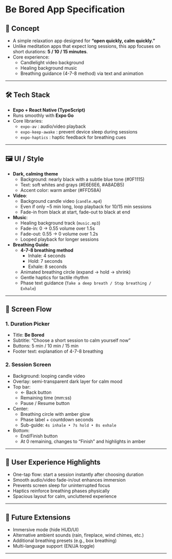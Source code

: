 # Be Bored App Specification

## 🎯 Concept
- A simple relaxation app designed for **“open quickly, calm quickly.”**
- Unlike meditation apps that expect long sessions, this app focuses on short durations: **5 / 10 / 15 minutes**.
- Core experience:
  - Candlelight video background
  - Healing background music
  - Breathing guidance (4-7-8 method) via text and animation

---

## 🛠️ Tech Stack
- **Expo + React Native (TypeScript)**
- Runs smoothly with **Expo Go**
- Core libraries:
  - `expo-av` : audio/video playback
  - `expo-keep-awake` : prevent device sleep during sessions
  - `expo-haptics` : haptic feedback for breathing cues

---

## 🖼️ UI / Style
- **Dark, calming theme**
  - Background: nearly black with a subtle blue tone (#0F1115)
  - Text: soft whites and grays (#E6E6E6, #A8ADB5)
  - Accent color: warm amber (#FFD58A)
- **Video**:
  - Background candle video (`candle.mp4`)
  - Even if only ~5 min long, loop playback for 10/15 min sessions
  - Fade-in from black at start, fade-out to black at end
- **Music**:
  - Healing background track (`music.mp3`)
  - Fade-in: 0 → 0.55 volume over 1.5s
  - Fade-out: 0.55 → 0 volume over 1.2s
  - Looped playback for longer sessions
- **Breathing Guide**:
  - **4-7-8 breathing method**
    - Inhale: 4 seconds
    - Hold: 7 seconds
    - Exhale: 8 seconds
  - Animated breathing circle (expand → hold → shrink)
  - Gentle haptics for tactile rhythm
  - Phase text guidance (`Take a deep breath / Stop breathing / Exhale`)

---

## 📱 Screen Flow
### 1. Duration Picker
- Title: **Be Bored**
- Subtitle: “Choose a short session to calm yourself now”
- Buttons: 5 min / 10 min / 15 min
- Footer text: explanation of 4-7-8 breathing

### 2. Session Screen
- Background: looping candle video
- Overlay: semi-transparent dark layer for calm mood
- Top bar:
  - ← Back button
  - Remaining time (mm:ss)
  - Pause / Resume button
- Center:
  - Breathing circle with amber glow
  - Phase label + countdown seconds
  - Sub-guide: `4s inhale • 7s hold • 8s exhale`
- Bottom:
  - End/Finish button
  - At 0 remaining, changes to “Finish” and highlights in amber

---

## 🔔 User Experience Highlights
- One-tap flow: start a session instantly after choosing duration
- Smooth audio/video fade-in/out enhances immersion
- Prevents screen sleep for uninterrupted focus
- Haptics reinforce breathing phases physically
- Spacious layout for calm, uncluttered experience

---

## 🚀 Future Extensions
- Immersive mode (hide HUD/UI)
- Alternative ambient sounds (rain, fireplace, wind chimes, etc.)
- Additional breathing presets (e.g., box breathing)
- Multi-language support (EN/JA toggle)

---
